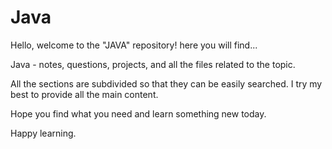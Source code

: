 # Java
Hello, welcome to the "JAVA" repository! here you will find...

Java - notes, questions, projects, and all the files related to the topic.

All the sections are subdivided so that they can be easily searched.
I try my best to provide all the main content.

Hope you find what you need and learn something new today.

Happy learning.
